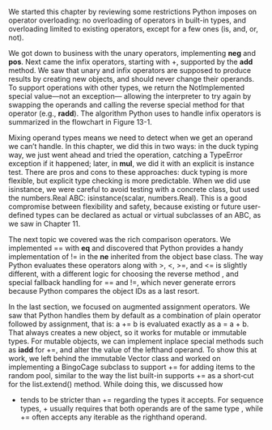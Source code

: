 We started this chapter by reviewing some restrictions Python imposes on 
operator overloading: no overloading of operators in built-in types, and 
overloading limited to existing operators, except for a few ones (is, and,
or, not).

We got down to business with the unary operators, implementing __neg__ and
__pos__. Next came the infix operators, starting with +, supported by the
__add__ method. We saw that unary and infix operators are supposed to 
produce results by creating new objects, and should never change their 
operands. To support operations with other types, we return the 
NotImplemented special value—not an exception— allowing the interpreter to
try again by swapping the operands and calling the reverse special method
for that operator (e.g., __radd__). The algorithm Python uses to handle 
infix operators is summarized in the flowchart in Figure 13-1.

Mixing operand types means we need to detect when we get an operand we 
can’t handle. In this chapter, we did this in two ways: in the duck typing
way, we just went ahead and tried the operation, catching a TypeError 
exception if it happened; later, in __mul__, we did it with an explicit is
instance test. There are pros and cons to these approaches: duck typing is
more flexible, but explicit type checking is more predictable. When we did
use isinstance, we were careful to avoid testing with a concrete class, 
but used the numbers.Real ABC: isinstance(scalar, numbers.Real). This is a
good compromise between flexibility and safety, because existing or future
user-defined types can be declared as actual or virtual subclasses of an 
ABC, as we saw in Chapter 11.

The next topic we covered was the rich comparison operators. We 
implemented == with __eq__ and discovered that Python provides a handy 
implementation of != in the __ne__ inherited from the object base class. 
The way Python evaluates these operators along with >, <, >=, and <= is 
slightly different, with a different logic for choosing the reverse method
, and special fallback handling for == and !=, which never generate errors
because Python compares the object IDs as a last resort.

In the last section, we focused on augmented assignment operators. We saw
that Python handles them by default as a combination of plain operator 
followed by assignment, that is: a += b is evaluated exactly as a = a + b.
That always creates a new object, so it works for mutable or immutable 
types. For mutable objects, we can implement inplace special methods such
as __iadd__ for +=, and alter the value of the lefthand operand. To show 
this at work, we left behind the immutable Vector class and worked on 
implementing a BingoCage subclass to support += for adding items to the 
random pool, similar to the way the list built-in supports += as a 
short‐cut for the list.extend() method. While doing this, we discussed how
+ tends to be stricter than += regarding the types it accepts. For 
sequence types, + usually requires that both operands are of the same type
, while += often accepts any iterable as the righthand operand.

